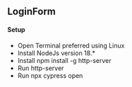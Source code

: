 ## LoginForm

#### Setup

- Open Terminal preferred using Linux
- Install NodeJs version 18.*
- Install npm install -g http-server
- Run http-server
- Run npx cypress open